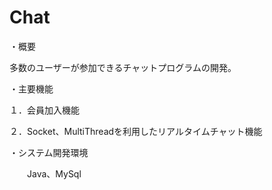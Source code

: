 # Chat

・概要

多数のユーザーが参加できるチャットプログラムの開発。

・主要機能

１．会員加入機能

２．Socket、MultiThreadを利用したリアルタイムチャット機能

・システム開発環境

　　Java、MySql
